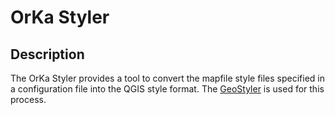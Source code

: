 # OrKa Styler

## Description

The OrKa Styler provides a tool to convert the mapfile style files specified in a configuration file into the QGIS style format. The [GeoStyler](https://geostyler.org/) is used for this process.
